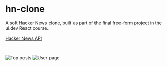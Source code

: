 # hn-clone

A soft Hacker News clone, built as part of the final free-form project in the ui.dev React course.

[Hacker News API](https://github.com/HackerNews/API)

&nbsp;

![Top posts](https://i.imgur.com/3jBkbDK.png)
![User page](https://i.imgur.com/1EgESqF.png)
